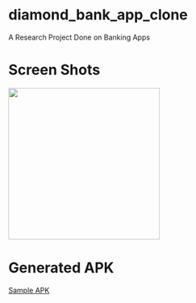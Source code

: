 # diamond_bank_app_clone
A Research Project Done on Banking Apps

# Screen Shots
<img src="images/screenshot.png" width="300" />

# Generated APK
<a href="https://github.com/nazy61/diamond_bank_app_clone/blob/master/diamond_bank_app_clone.apk" > Sample APK <a/>